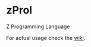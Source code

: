 # zProl

Z Programming Language

For actual usage check the [wiki](https://github.com/EpicPix/zProl/wiki).

[//]: # (Ideas/Proposals for this language create at https://zprol.epicpix.ga/)
[//]: # ()
[//]: # (You can also run zProl online on https://zprol.epicpix.ga/runner)
[//]: # ()
[//]: # (## HTTP Api)
[//]: # ()
[//]: # (You can run zProl online using an api which is on https://zprol.epicpix.ga/api/v1/run)
[//]: # ()
[//]: # (You have to use the `POST` method with the `Content-Type` set to `application/json`.)
[//]: # ()
[//]: # (There must be either `code` or `code_url` defined in the json, there is an optional `debug` value when set to `true` it disables optimizations.)
[//]: # ()
[//]: # (The program result will be in `run` and in `commit` there will be the currently running commit.)
[//]: # ()
[//]: # (## Maven Repository)
[//]: # ()
[//]: # (To use parts of this project like `zprol-parser` you can use my repository)
[//]: # ()
[//]: # (```xml)
[//]: # (<repositories>)
[//]: # (    <repository>)
[//]: # (        <id>epicpix</id>)
[//]: # (        <name>EpicPix</name>)
[//]: # (        <url>https://maven.epicpix.ga/releases/</url>)
[//]: # (    </repository>)
[//]: # (</repositories>)
[//]: # (```)
[//]: # ()
[//]: # (and then to use `zprol-parser` you can do)
[//]: # ()
[//]: # (```xml)
[//]: # (<dependencies>)
[//]: # (    <dependency>)
[//]: # (        <groupId>ga.epicpix</groupId>)
[//]: # (        <artifactId>zprol-parser</artifactId>)
[//]: # (        <version>1.0.4</version>)
[//]: # (    </dependency>)
[//]: # (</dependencies>)
[//]: # (```)
[//]: # ()
[//]: # (To check all other available modules you can check my [maven repository]&#40;https://maven.epicpix.ga/&#41;)